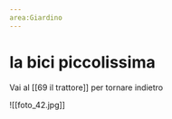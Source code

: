 ```yaml
---
area:Giardino
---
```

# la bici piccolissima

Vai al [[69 il trattore]] per tornare indietro

![[foto_42.jpg]]